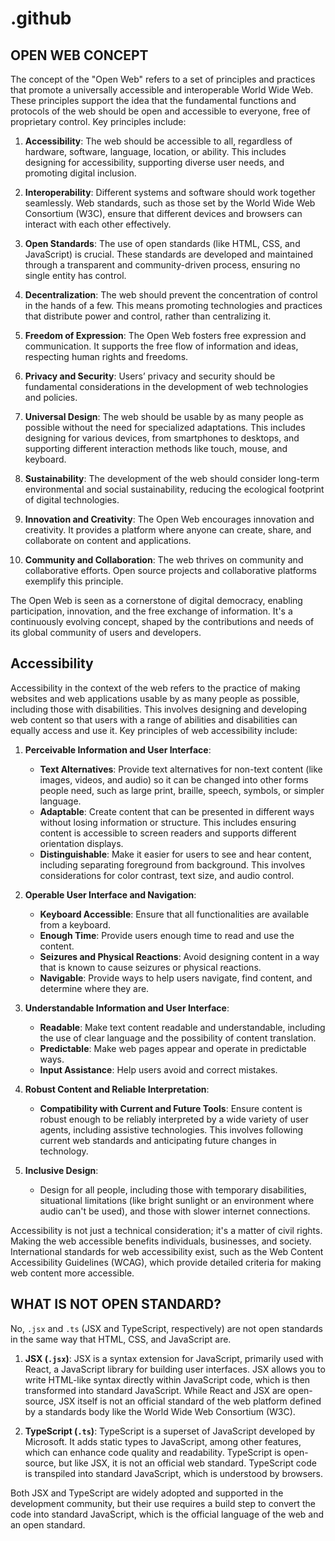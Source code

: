 # .github

## OPEN WEB CONCEPT

The concept of the "Open Web" refers to a set of principles and practices that promote a universally accessible and interoperable World Wide Web. These principles support the idea that the fundamental functions and protocols of the web should be open and accessible to everyone, free of proprietary control. Key principles include:

1. **Accessibility**: The web should be accessible to all, regardless of hardware, software, language, location, or ability. This includes designing for accessibility, supporting diverse user needs, and promoting digital inclusion.

2. **Interoperability**: Different systems and software should work together seamlessly. Web standards, such as those set by the World Wide Web Consortium (W3C), ensure that different devices and browsers can interact with each other effectively.

3. **Open Standards**: The use of open standards (like HTML, CSS, and JavaScript) is crucial. These standards are developed and maintained through a transparent and community-driven process, ensuring no single entity has control.

4. **Decentralization**: The web should prevent the concentration of control in the hands of a few. This means promoting technologies and practices that distribute power and control, rather than centralizing it.

5. **Freedom of Expression**: The Open Web fosters free expression and communication. It supports the free flow of information and ideas, respecting human rights and freedoms.

6. **Privacy and Security**: Users’ privacy and security should be fundamental considerations in the development of web technologies and policies.

7. **Universal Design**: The web should be usable by as many people as possible without the need for specialized adaptations. This includes designing for various devices, from smartphones to desktops, and supporting different interaction methods like touch, mouse, and keyboard.

8. **Sustainability**: The development of the web should consider long-term environmental and social sustainability, reducing the ecological footprint of digital technologies.

9. **Innovation and Creativity**: The Open Web encourages innovation and creativity. It provides a platform where anyone can create, share, and collaborate on content and applications.

10. **Community and Collaboration**: The web thrives on community and collaborative efforts. Open source projects and collaborative platforms exemplify this principle.

The Open Web is seen as a cornerstone of digital democracy, enabling participation, innovation, and the free exchange of information. It's a continuously evolving concept, shaped by the contributions and needs of its global community of users and developers.

## Accessibility

Accessibility in the context of the web refers to the practice of making websites and web applications usable by as many people as possible, including those with disabilities. This involves designing and developing web content so that users with a range of abilities and disabilities can equally access and use it. Key principles of web accessibility include:

1. **Perceivable Information and User Interface**:
   - **Text Alternatives**: Provide text alternatives for non-text content (like images, videos, and audio) so it can be changed into other forms people need, such as large print, braille, speech, symbols, or simpler language.
   - **Adaptable**: Create content that can be presented in different ways without losing information or structure. This includes ensuring content is accessible to screen readers and supports different orientation displays.
   - **Distinguishable**: Make it easier for users to see and hear content, including separating foreground from background. This involves considerations for color contrast, text size, and audio control.

2. **Operable User Interface and Navigation**:
   - **Keyboard Accessible**: Ensure that all functionalities are available from a keyboard.
   - **Enough Time**: Provide users enough time to read and use the content.
   - **Seizures and Physical Reactions**: Avoid designing content in a way that is known to cause seizures or physical reactions.
   - **Navigable**: Provide ways to help users navigate, find content, and determine where they are.

3. **Understandable Information and User Interface**:
   - **Readable**: Make text content readable and understandable, including the use of clear language and the possibility of content translation.
   - **Predictable**: Make web pages appear and operate in predictable ways.
   - **Input Assistance**: Help users avoid and correct mistakes.

4. **Robust Content and Reliable Interpretation**:
   - **Compatibility with Current and Future Tools**: Ensure content is robust enough to be reliably interpreted by a wide variety of user agents, including assistive technologies. This involves following current web standards and anticipating future changes in technology.

5. **Inclusive Design**: 
   - Design for all people, including those with temporary disabilities, situational limitations (like bright sunlight or an environment where audio can't be used), and those with slower internet connections.

Accessibility is not just a technical consideration; it's a matter of civil rights. Making the web accessible benefits individuals, businesses, and society. International standards for web accessibility exist, such as the Web Content Accessibility Guidelines (WCAG), which provide detailed criteria for making web content more accessible.


## WHAT IS NOT OPEN STANDARD?

No, `.jsx` and `.ts` (JSX and TypeScript, respectively) are not open standards in the same way that HTML, CSS, and JavaScript are.

1. **JSX (`.jsx`)**: JSX is a syntax extension for JavaScript, primarily used with React, a JavaScript library for building user interfaces. JSX allows you to write HTML-like syntax directly within JavaScript code, which is then transformed into standard JavaScript. While React and JSX are open-source, JSX itself is not an official standard of the web platform defined by a standards body like the World Wide Web Consortium (W3C).

2. **TypeScript (`.ts`)**: TypeScript is a superset of JavaScript developed by Microsoft. It adds static types to JavaScript, among other features, which can enhance code quality and readability. TypeScript is open-source, but like JSX, it is not an official web standard. TypeScript code is transpiled into standard JavaScript, which is understood by browsers.

Both JSX and TypeScript are widely adopted and supported in the development community, but their use requires a build step to convert the code into standard JavaScript, which is the official language of the web and an open standard.




